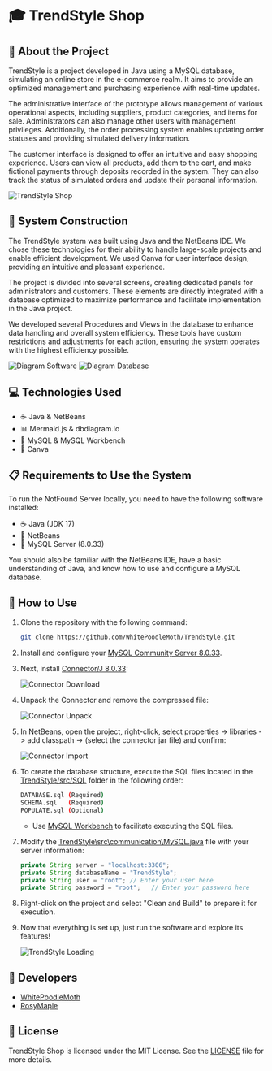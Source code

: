 # 🎓 TrendStyle Shop

## 📘 About the Project

TrendStyle is a project developed in Java using a MySQL database, simulating an online store in the e-commerce realm. It aims to provide an optimized management and purchasing experience with real-time updates.

The administrative interface of the prototype allows management of various operational aspects, including suppliers, product categories, and items for sale. Administrators can also manage other users with management privileges. Additionally, the order processing system enables updating order statuses and providing simulated delivery information.

The customer interface is designed to offer an intuitive and easy shopping experience. Users can view all products, add them to the cart, and make fictional payments through deposits recorded in the system. They can also track the status of simulated orders and update their personal information.

![TrendStyle Shop](images/shop-demo.gif)

## 🔧 System Construction

The TrendStyle system was built using Java and the NetBeans IDE. We chose these technologies for their ability to handle large-scale projects and enable efficient development. We used Canva for user interface design, providing an intuitive and pleasant experience.

The project is divided into several screens, creating dedicated panels for administrators and customers. These elements are directly integrated with a database optimized to maximize performance and facilitate implementation in the Java project.

We developed several Procedures and Views in the database to enhance data handling and overall system efficiency. These tools have custom restrictions and adjustments for each action, ensuring the system operates with the highest efficiency possible.

![Diagram Software](images/structure-software.png)
![Diagram Database](images/structure-database.png)

## 💻 Technologies Used

- ☕️ Java & NetBeans
- 📊 Mermaid.js & dbdiagram.io
- 🐬 MySQL & MySQL Workbench
- 🎨 Canva

## 📋 Requirements to Use the System

To run the NotFound Server locally, you need to have the following software installed:

- ☕️ Java (JDK 17)
- 🔶 NetBeans
- 🐬 MySQL Server (8.0.33)

You should also be familiar with the NetBeans IDE, have a basic understanding of Java, and know how to use and configure a MySQL database.

## 🚀 How to Use

1. Clone the repository with the following command:

    ```sh
    git clone https://github.com/WhitePoodleMoth/TrendStyle.git
    ```

2. Install and configure your [MySQL Community Server 8.0.33](https://dev.mysql.com/downloads/mysql).

3. Next, install [Connector/J 8.0.33](https://dev.mysql.com/downloads/connector/j/):

    ![Connector Download](images/connector-demo.gif)

4. Unpack the Connector and remove the compressed file:

    ![Connector Unpack](images/unpack-demo.gif)

5. In NetBeans, open the project, right-click, select properties -> libraries -> add classpath -> (select the connector jar file) and confirm:

    ![Connector Import](images/import-demo.gif)

6. To create the database structure, execute the SQL files located in the [TrendStyle/src/SQL](TrendStyle/src/SQL) folder in the following order:

    ```sh
    DATABASE.sql (Required)
    SCHEMA.sql   (Required)
    POPULATE.sql (Optional)
    ```
    * Use [MySQL Workbench](https://dev.mysql.com/downloads/workbench/) to facilitate executing the SQL files.

7. Modify the [TrendStyle\src\communication\MySQL.java](TrendStyle/src/communication/MySQL.java) file with your server information:

    ```java
    private String server = "localhost:3306";
    private String databaseName = "TrendStyle";
    private String user = "root"; // Enter your user here
    private String password = "root";   // Enter your password here
    ```
8. Right-click on the project and select "Clean and Build" to prepare it for execution.

9. Now that everything is set up, just run the software and explore its features!

    ![TrendStyle Loading](images/load-demo.gif)

## 👥 Developers

- [WhitePoodleMoth](https://github.com/WhitePoodleMoth)
- [RosyMaple](https://github.com/RosyMaple)

## 📄 License

TrendStyle Shop is licensed under the MIT License. See the [LICENSE](LICENSE) file for more details.
